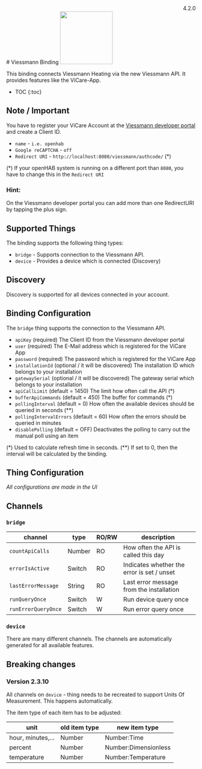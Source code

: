 <div style="text-align: right">4.2.0</div>
# Viessmann Binding

<img src="org.smarthomej.binding.viessmann/doc/viessmann_wordmark_rgb_1_vitorange.png" width="140"/>

This binding connects Viessmann Heating via the new Viessmann API.
It provides features like the ViCare-App.

* TOC
{:toc}
## Note / Important

You have to register your ViCare Account at the [Viessmann developer portal](https://developer.viessmann.com/) and create a Client ID.

* `name` - `i.e. openhab`
* `Google reCAPTCHA` - `off`
* `Redirect URI` - `http://localhost:8080/viessmann/authcode/` (*)

(*) If your openHAB system is running on a different port than `8080`, you have to change this in the `Redirect URI`

### Hint: 

On the Viessmann developer portal you can add more than one RedirectURI by tapping the plus sign.

## Supported Things

The binding supports the following thing types:

* `bridge` - Supports connection to the Viessmann API.
* `device` - Provides a device which is connected (Discovery)

## Discovery

Discovery is supported for all devices connected in your account.

## Binding Configuration

The `bridge` thing supports the connection to the Viessmann API.

* `apiKey` (required) The Client ID from the Viessmann developer portal 
* `user` (required) The E-Mail address which is registered for the ViCare App
* `password` (required) The password which is registered for the ViCare App
* `installationId` (optional / it will be discovered) The installation ID which belongs to your installation 
* `gatewaySerial` (optional / it will be discovered) The gateway serial which belongs to your installation
* `apiCallLimit` (default = 1450) The limit how often call the API (*) 
* `bufferApiCommands` (default = 450) The buffer for commands (*)
* `pollingInterval` (default = 0) How often the available devices should be queried in seconds (**) 
* `pollingIntervalErrors` (default = 60) How often the errors should be queried in minutes 
* `disablePolling` (default = OFF) Deactivates the polling to carry out the manual poll using an item


(*) Used to calculate refresh time in seconds.
(**) If set to 0, then the interval will be calculated by the binding.

## Thing Configuration

_All configurations are made in the UI_

## Channels

### `bridge`

| channel             | type   | RO/RW | description                                |
|---------------------|--------|-------|--------------------------------------------|
| `countApiCalls`     | Number | RO    | How often the API is called this day       |
| `errorIsActive`     | Switch | RO    | Indicates whether the error is set / unset |
| `lastErrorMessage`  | String | RO    | Last error message from the installation   |
| `runQueryOnce`      | Switch | W     | Run device query once                      |
| `runErrorQueryOnce` | Switch | W     | Run error query once                       |


### `device`

There are many different channels.
The channels are automatically generated for all available features.

## Breaking changes

### Version 2.3.10

All channels on `device` - thing needs to be recreated to support Units Of Measurement.
This happens automatically.

The item type of each item has to be adjusted:

| unit              | old item type | new item type         |
|-------------------|---------------|-----------------------|
| hour, minutes,... | Number        | Number:Time           |
| percent           | Number        | Number:Dimensionless  |
| temperature       | Number        | Number:Temperature    |
